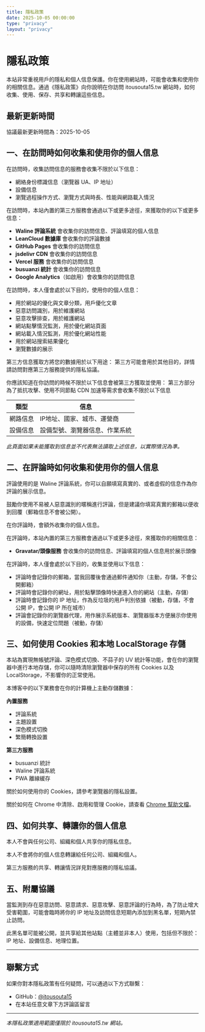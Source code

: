 ```yaml
---
title: 隱私政策
date: 2025-10-05 00:00:00
type: "privacy"
layout: "privacy"
---
```


# 隱私政策

本站非常重視用戶的隱私和個人信息保護。你在使用網站時，可能會收集和使用你的相關信息。通過《隱私政策》向你說明在你訪問 itousouta15.tw 網站時，如何收集、使用、保存、共享和轉讓這些信息。

## 最新更新時間

協議最新更新時間為：2025-10-05

## 一、在訪問時如何收集和使用你的個人信息

在訪問時，收集訪問信息的服務會收集不限於以下信息：
- 網絡身份標識信息（瀏覽器 UA、IP 地址）
- 設備信息
- 瀏覽過程操作方式、瀏覽方式與時長、性能與網路載入情況

在訪問時，本站內置的第三方服務會通過以下或更多途徑，來獲取你的以下或更多信息：
- **Waline 評論系統** 會收集你的訪問信息、評論填寫的個人信息
- **LeanCloud 數據庫** 會收集你的評論數據
- **GitHub Pages** 會收集你的訪問信息
- **jsdelivr CDN** 會收集你的訪問信息
- **Vercel 服務** 會收集你的訪問信息
- **busuanzi 統計** 會收集你的訪問信息
- **Google Analytics**（如啟用）會收集你的訪問信息

在訪問時，本人僅會處於以下目的，使用你的個人信息：
- 用於網站的優化與文章分類，用戶優化文章
- 惡意訪問識別，用於維護網站
- 惡意攻擊排查，用於維護網站
- 網站點擊情況監測，用於優化網站頁面
- 網站載入情況監測，用於優化網站性能
- 用於網站搜索結果優化
- 瀏覽數據的展示

第三方信息獲取方將您的數據用於以下用途：
第三方可能會用於其他目的，詳情請訪問對應第三方服務提供的隱私協議。

你應該知道在你訪問的時候不限於以下信息會被第三方獲取並使用：
第三方部分為了抵抗攻擊、使用不同節點 CDN 加速等需求會收集不限於以下信息

| 類型 | 信息 |
|------|------|
| 網路信息 | IP地址、國家、城市、運營商 |
| 設備信息 | 設備型號、瀏覽器信息、作業系統 |

*此頁面如果未能獲取到信息並不代表無法讀取上述信息，以實際情況為準。*

## 二、在評論時如何收集和使用你的個人信息

評論使用的是 Waline 評論系統，你可以自願填寫真實的、或者虛假的信息作為你評論的展示信息。

鼓勵你使用不易被人惡意識別的暱稱進行評論，但是建議你填寫真實的郵箱以便收到回覆（郵箱信息不會被公開）。

在你評論時，會額外收集你的個人信息。

在評論時，本站內置的第三方服務會通過以下或更多途徑，來獲取你的相關信息：
- **Gravatar/頭像服務** 會收集你的訪問信息、評論填寫的個人信息用於展示頭像

在評論時，本人僅會處於以下目的，收集並使用以下信息：
- 評論時會記錄你的郵箱，當我回覆後會通過郵件通知你（主動，存儲，不會公開郵箱）
- 評論時會記錄你的網址，用於點擊頭像時快速進入你的網站（主動，存儲）
- 評論時會記錄你的 IP 地址，作為反垃圾的用戶判別依據（被動，存儲，不會公開 IP，會公開 IP 所在城市）
- 評論會記錄你的瀏覽器代理，用作展示系統版本、瀏覽器版本方便展示你使用的設備，快速定位問題（被動，存儲）

## 三、如何使用 Cookies 和本地 LocalStorage 存儲

本站為實現無帳號評論、深色模式切換、不蒜子的 UV 統計等功能，會在你的瀏覽器中進行本地存儲，你可以隨時清除瀏覽器中保存的所有 Cookies 以及 LocalStorage，不影響你的正常使用。

本博客中的以下業務會在你的計算機上主動存儲數據：

**內置服務**
- 評論系統
- 主題設置
- 深色模式切換
- 繁簡轉換設置

**第三方服務**
- busuanzi 統計
- Waline 評論系統
- PWA 離線緩存

關於如何使用你的 Cookies，請參考瀏覽器的隱私設置。

關於如何在 Chrome 中清除、啟用和管理 Cookie，請查看 [Chrome 幫助文檔](https://support.google.com/chrome/answer/95647)。

## 四、如何共享、轉讓你的個人信息

本人不會與任何公司、組織和個人共享你的隱私信息。

本人不會將你的個人信息轉讓給任何公司、組織和個人。

第三方服務的共享、轉讓情況詳見對應服務的隱私協議。

## 五、附屬協議

當監測到存在惡意訪問、惡意請求、惡意攻擊、惡意評論的行為時，為了防止增大受害範圍，可能會臨時將你的 IP 地址及訪問信息短期內添加到黑名單，短期內禁止訪問。

此黑名單可能被公開，並共享給其他站點（主體並非本人）使用，包括但不限於：IP 地址、設備信息、地理位置。

---

## 聯繫方式

如果你對本隱私政策有任何疑問，可以通過以下方式聯繫：
- GitHub：[@itousouta15](https://github.com/itousouta15)
- 在本站任意文章下方評論區留言

---

*本隱私政策適用範圍僅限於 itousouta15.tw 網站。*